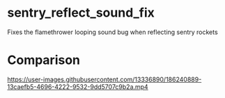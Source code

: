 # sentry_reflect_sound_fix
Fixes the flamethrower looping sound bug when reflecting sentry rockets

# Comparison
https://user-images.githubusercontent.com/13336890/186240889-13caefb5-4696-4222-9532-9dd5707c9b2a.mp4
